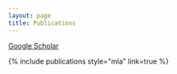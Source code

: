 ```yaml
---
layout: page
title: Publications
---
```


[Google Scholar](https://scholar.google.com/citations?user=ihRIXQUAAAAJ&hl=en&oi=ao)

{% include publications style="mla" link=true %}
